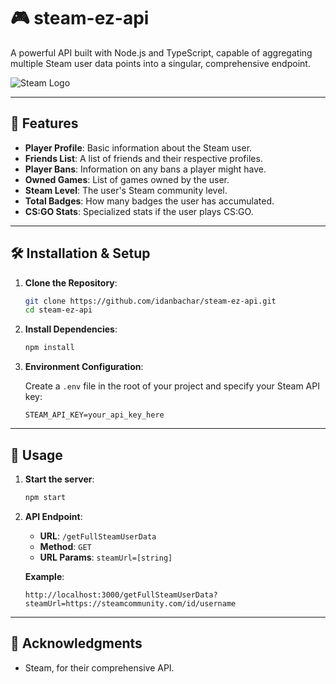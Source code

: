 # 🎮 steam-ez-api

A powerful API built with Node.js and TypeScript, capable of aggregating multiple Steam user data points into a singular, comprehensive endpoint.

![Steam Logo](https://store.cloudflare.steamstatic.com/public/shared/images/header/logo_steam.svg?t=962016)

---

## 🚀 Features

- **Player Profile**: Basic information about the Steam user.
- **Friends List**: A list of friends and their respective profiles.
- **Player Bans**: Information on any bans a player might have.
- **Owned Games**: List of games owned by the user.
- **Steam Level**: The user's Steam community level.
- **Total Badges**: How many badges the user has accumulated.
- **CS:GO Stats**: Specialized stats if the user plays CS:GO.

---

## 🛠 Installation & Setup

1. **Clone the Repository**:

   ```bash
   git clone https://github.com/idanbachar/steam-ez-api.git
   cd steam-ez-api
   ```

2. **Install Dependencies**:

   ```bash
   npm install
   ```

3. **Environment Configuration**:

   Create a `.env` file in the root of your project and specify your Steam API key:

   ```env
   STEAM_API_KEY=your_api_key_here
   ```

---

## 🚀 Usage

1. **Start the server**:

   ```bash
   npm start
   ```

2. **API Endpoint**:

   - **URL**: `/getFullSteamUserData`
   - **Method**: `GET`
   - **URL Params**: `steamUrl=[string]`

   **Example**:

   ```
   http://localhost:3000/getFullSteamUserData?steamUrl=https://steamcommunity.com/id/username
   ```

---

## 🙏 Acknowledgments

- Steam, for their comprehensive API.
